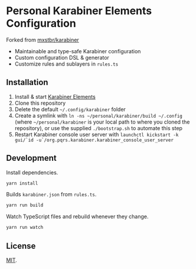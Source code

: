 # Personal Karabiner Elements Configuration

Forked from [mxstbr/karabiner](https://github.com/mxstbr/karabiner)

- Maintainable and type-safe Karabiner configuration
- Custom configuration DSL & generator
- Customize rules and sublayers in `rules.ts`

## Installation

1. Install & start [Karabiner Elements](https://karabiner-elements.pqrs.org/)
2. Clone this repository
3. Delete the default `~/.config/karabiner` folder
4. Create a symlink with `ln -ns ~/personal/karabiner/build ~/.config` (where `~/personal/karabiner` is your local path to where you cloned the repository), or use the supplied `./bootstrap.sh` to automate this step
5. Restart Karabiner console user server with `` launchctl kickstart -k gui/`id -u`/org.pqrs.karabiner.karabiner_console_user_server ``

## Development

Install dependencies.

```sh
yarn install
```

Builds `karabiner.json` from `rules.ts`.

```sh
yarn run build
```

Watch TypeScript files and rebuild whenever they change.

```sh
yarn run watch
```

## License

[MIT](./LICENSE.md).
